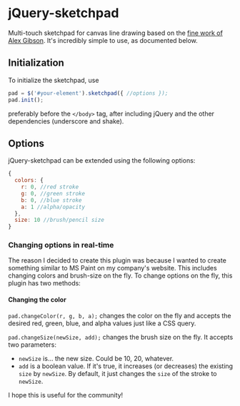 jQuery-sketchpad
===

Multi-touch sketchpad for canvas line drawing based on the [fine work of Alex Gibson](https://github.com/alexgibson/sketchpad). It's incredibly simple to use, as documented below.

## Initialization
To initialize the sketchpad, use 
```javascript
pad = $('#your-element').sketchpad({ //options });
pad.init();
```

preferably before the `</body>` tag, after including jQuery and the other dependencies (underscore and shake).

## Options
jQuery-sketchpad can be extended using the following options:

```javascript
{
  colors: {
    r: 0, //red stroke
    g: 0, //green stroke
    b: 0, //blue stroke
    a: 1 //alpha/opacity
  },
  size: 10 //brush/pencil size
}
```

### Changing options in real-time
The reason I decided to create this plugin was because I wanted to create something similar to MS Paint on my company's website. This includes changing colors and brush-size on the fly. To change options on the fly, this plugin has two methods:

#### Changing the color

`pad.changeColor(r, g, b, a);` changes the color on the fly and accepts the desired red, green, blue, and alpha values just like a CSS query.

`pad.changeSize(newSize, add);` changes the brush size on the fly. It accepts two parameters:

* `newSize` is... the new size. Could be 10, 20, whatever.
* `add` is a boolean value. If it's true, it increases (or decreases) the existing `size` by `newSize`. By default, it just changes the `size` of the stroke to `newSize`.

I hope this is useful for the community!